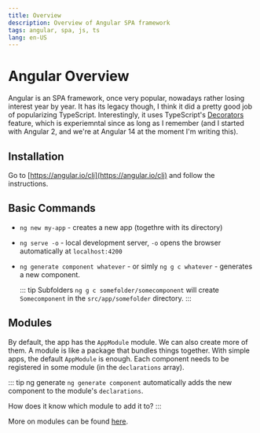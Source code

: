 ```yaml
---
title: Overview
description: Overview of Angular SPA framework
tags: angular, spa, js, ts
lang: en-US
---
```


# Angular Overview

Angular is an SPA framework, once very popular, nowadays rather losing interest
year by year. It has its legacy though, I think it did a pretty good job of
popularizing TypeScript. Interestingly, it uses TypeScript's
[Decorators](https://www.typescriptlang.org/docs/handbook/decorators.html)
feature, which is experiemntal since as long as I remember (and I started with
Angular 2, and we're at Angular 14 at the moment I'm writing this).

## Installation

Go to [https://angular.io/cli](https://angular.io/cli) and follow the
instructions.

## Basic Commands

-   `ng new my-app` - creates a new app (togethre with its directory)
-   `ng serve -o` - local development server, `-o` opens the browser automatically
    at `localhost:4200`
-   `ng generate component whatever` - or simly `ng g c whatever` - generates a
    new component.

    ::: tip Subfolders
    `ng g c somefolder/somecomponent` will create `Somecomponent` in the
    `src/app/somefolder` directory.
    :::

## Modules

By default, the app has the `AppModule` module. We can also create more of them.
A module is like a package that bundles things together. With simple apps, the
default `AppModule` is enough. Each component needs to be registered in some
module (in the `declarations` array).

::: tip ng generate
`ng generate component` automatically adds the new component to the module's
`declarations`.

How does it know which module to add it to?
:::

More on modules can be found [here](./modules.md).
